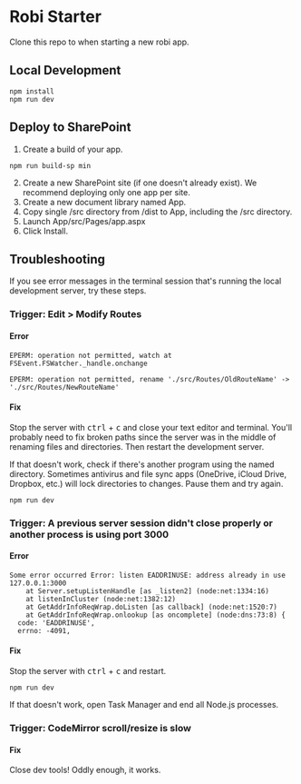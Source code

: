 # Robi Starter

Clone this repo to when starting a new robi app.

## Local Development
```console
npm install
npm run dev
```

## Deploy to SharePoint
1. Create a build of your app.
```console
npm run build-sp min
```
2. Create a new SharePoint site (if one doesn't already exist). We recommend deploying only one app per site.
3. Create a new document library named App.
4. Copy single /src directory from /dist to App, including the /src directory.
5. Launch App/src/Pages/app.aspx
6. Click Install.

## Troubleshooting
If you see error messages in the terminal session that's running the local development server, try these steps. 

### Trigger: Edit > Modify Routes

#### Error
```console
EPERM: operation not permitted, watch at FSEvent.FSWatcher._handle.onchange
``` 
```console
EPERM: operation not permitted, rename './src/Routes/OldRouteName' -> './src/Routes/NewRouteName'
```

#### Fix
Stop the server with <kbd>ctrl</kbd> + <kbd>c</kbd> and close your text editor and terminal. You'll probably need to fix broken paths since the server was in the middle of renaming files and directories. Then restart the development server.

If that doesn't work, check if there's another program using the named directory. Sometimes antivirus and file sync apps (OneDrive, iCloud Drive, Dropbox, etc.) will lock directories to changes. Pause them and try again.

```console
npm run dev
```

### Trigger: A previous server session didn't close properly or another process is using port 3000

#### Error
```console
Some error occurred Error: listen EADDRINUSE: address already in use 127.0.0.1:3000
    at Server.setupListenHandle [as _listen2] (node:net:1334:16)
    at listenInCluster (node:net:1382:12)
    at GetAddrInfoReqWrap.doListen [as callback] (node:net:1520:7)
    at GetAddrInfoReqWrap.onlookup [as oncomplete] (node:dns:73:8) {
  code: 'EADDRINUSE',
  errno: -4091,
```

#### Fix
Stop the server with <kbd>ctrl</kbd> + <kbd>c</kbd> and restart.

```console
npm run dev
```

If that doesn't work, open Task Manager and end all Node.js processes.

### Trigger: CodeMirror scroll/resize is slow

#### Fix
Close dev tools! Oddly enough, it works.
